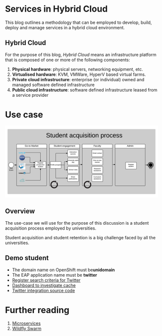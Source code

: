 # Services in Hybrid Cloud
This blog outlines a methodology that can be employed to develop, build, deploy and manage services in a hybrid cloud environment.

## Hybrid Cloud
For the purpose of this blog, _Hybrid Cloud_ means an infrastructure platform that is composed of one or more of the following components:
1. **Physical hardware**: physical servers, networking equipment, etc.
2. **Virtualised hardware**: KVM, VMWare, HyperV based virtual farms.
3. **Private cloud infrastructure**: enterprise (or individual) owned and managed software defined infrastructure
4. **Public cloud infrastructure**: software defined infrastructure leased from a service provider

# Use case
![Student acquisition process](https://raw.githubusercontent.com/finiteloopme/hybrid-cloud-services/master/student-acquisition-process.png)

## Overview
The use-case we will use for the purpose of this discussion is a student acquisition process employed by universities.

Student acquisition and student retention is a big challenge faced by all the universities.

## Demo student
- The domain name on OpenShift must be**unidomain**
- The EAP application name must be **twitter**
- [Register search criteria for Twitter](http://twitter-unidomain.rhcloud.com/register-data-feed)
- [Dashboard to investigate cache](http://twitter-unidomain.rhcloud.com/dashboard-data-stream)
- [Twitter integration source code](https://github.com/finiteloopme/data-stream-demo)

# Further reading
1. [Microservices](https://developerblog.redhat.com/tag/microservices/)
2. [Wildfly Swarm](https://github.com/wildfly-swarm/wildfly-swarm)
